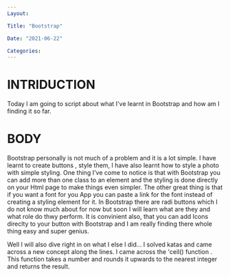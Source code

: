 ```yaml
---
Layout:

Title: "Bootstrap"

Date: "2021-06-22"

Categories:
---
```

# INTRIDUCTION
Today I am going to script about what I've learnt in Bootstrap and how am I finding it so far.

# BODY 
Bootstrap personally is not much of a problem and it is a lot simple. I have learnt to create buttons , style them, I have also learnt how to style a photo with simple styling. One thing I've come to notice is that with Bootstrap you can add more than one class to an element and the styling is done directly on your Html page to make things even simpler. The other great thing is that if you want a font for you App you can paste a link for the font instead of creating a styling element for it. In Bootstrap there are radi buttons which I do not know much about for now but soon I will learn what are they and what role do thwy perform. It is convinient also, that you can add Icons direclty to your button with Bootstrap and I am really finding there whole thing easy and super genius.

Well I will also dive right in on what I else I did... I solved katas and came across a new concept along the lines. I came across the 'ceil() function .
This function takes a number and rounds it upwards to the nearest integer and returns the result.